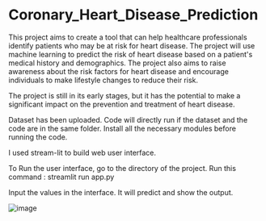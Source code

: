 # Coronary_Heart_Disease_Prediction

This project aims to create a tool that can help healthcare professionals identify patients who may be at risk for heart disease. The project will use machine learning to predict the risk of heart disease based on a patient's medical history and demographics. The project also aims to raise awareness about the risk factors for heart disease and encourage individuals to make lifestyle changes to reduce their risk.

The project is still in its early stages, but it has the potential to make a significant impact on the prevention and treatment of heart disease.

Dataset has been uploaded. Code will directly run if the dataset and the code are in the same folder.
Install all the necessary modules before running the code.

I used stream-lit to build web user interface.

To Run the user interface, go to the directory of the project.
Run this command : streamlit run app.py

Input the values in the interface. It will predict and show the output.

![image](https://user-images.githubusercontent.com/113804196/235281613-528c0e38-31c6-41c2-80c9-c4d9728b17e8.png)
